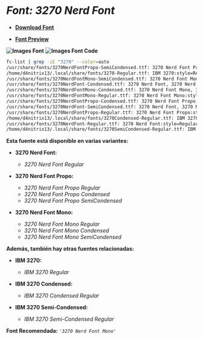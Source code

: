 <!-- Autor: Daniel Benjamin Perez Morales -->
<!-- GitHub: https://github.com/DanielBenjaminPerezMoralesDev13 -->
<!-- Gitlab: https://gitlab.com/DanielBenjaminPerezMoralesDev13 -->
<!-- Correo electrónico: danielperezdev@proton.me -->

# ***Font: 3270 Nerd Font***

- **[Download Font](https://github.com/ryanoasis/nerd-fonts/releases/download/v3.2.1/3270.zip "https://github.com/ryanoasis/nerd-fonts/releases/download/v3.2.1/3270.zip")**

- **[Font Preview](https://www.programmingfonts.org/#font3270 "https://www.programmingfonts.org/#font3270")**

**![Images Font](../../Fonts/3270%20Nerd%20Font.png "Fonts/3270 Nerd Font.png")**
**![Images Font Code](../../Font%20Images%20Code/3270%20Nerd%20Font%20Code.png "Font Images Code/3270 Nerd Font Code.png")**

```bash
fc-list | grep -iE "3270" --color=auto 
/usr/share/fonts/3270NerdFontPropo-SemiCondensed.ttf: 3270 Nerd Font Propo, 3270 Nerd Font Propo SemCond:style=SemiCondensed,Regular
/home/d4nitrix13/.local/share/fonts/3270-Regular.ttf: IBM 3270:style=Regular
/usr/share/fonts/3270NerdFontMono-SemiCondensed.ttf: 3270 Nerd Font Mono, 3270 Nerd Font Mono SemCond:style=SemiCondensed,Regular
/usr/share/fonts/3270NerdFont-Condensed.ttf: 3270 Nerd Font, 3270 Nerd Font Cond:style=Condensed,Regular
/usr/share/fonts/3270NerdFontMono-Condensed.ttf: 3270 Nerd Font Mono, 3270 Nerd Font Mono Cond:style=Condensed,Regular
/usr/share/fonts/3270NerdFontMono-Regular.ttf: 3270 Nerd Font Mono:style=Regular
/usr/share/fonts/3270NerdFontPropo-Condensed.ttf: 3270 Nerd Font Propo, 3270 Nerd Font Propo Cond:style=Condensed,Regular
/usr/share/fonts/3270NerdFont-SemiCondensed.ttf: 3270 Nerd Font, 3270 Nerd Font SemCond:style=SemiCondensed,Regular
/usr/share/fonts/3270NerdFontPropo-Regular.ttf: 3270 Nerd Font Propo:style=Regular
/home/d4nitrix13/.local/share/fonts/3270Condensed-Regular.ttf: IBM 3270 Condensed:style=Condensed
/usr/share/fonts/3270NerdFont-Regular.ttf: 3270 Nerd Font:style=Regular
/home/d4nitrix13/.local/share/fonts/3270SemiCondensed-Regular.ttf: IBM 3270 Semi-Condensed:style=Condensed
```

**Esta fuente está disponible en varias variantes:**

- **3270 Nerd Font:**
  - *3270 Nerd Font Regular*

- **3270 Nerd Font Propo:**
  - *3270 Nerd Font Propo Regular*
  - *3270 Nerd Font Propo Condensed*
  - *3270 Nerd Font Propo SemiCondensed*

- **3270 Nerd Font Mono:**
  - *3270 Nerd Font Mono Regular*
  - *3270 Nerd Font Mono Condensed*
  - *3270 Nerd Font Mono SemiCondensed*

**Además, también hay otras fuentes relacionadas:**

- **IBM 3270:**
  - *IBM 3270 Regular*

- **IBM 3270 Condensed:**
  - *IBM 3270 Condensed Regular*

- **IBM 3270 Semi-Condensed:**
  - *IBM 3270 Semi-Condensed Regular*

**Font Recomendada:** *`'3270 Nerd Font Mono'`*
